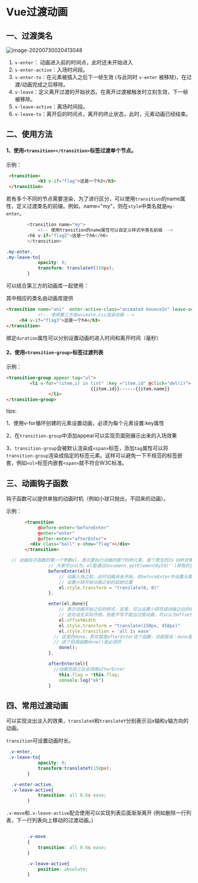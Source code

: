 # Vue过渡动画

## 一、过渡类名

![image-20200730020413048](C:\Users\64296\AppData\Roaming\Typora\typora-user-images\image-20200730020413048.png)

1. `v-enter`： 动画进入前的时间点，此时还未开始进入
2. `v-enter-active`：入场时间段。
3. `v-enter-to`：在元素被插入之后下一帧生效 (与此同时 `v-enter` 被移除)，在过渡/动画完成之后移除。
4. `v-leave`：定义离开过渡的开始状态。在离开过渡被触发时立刻生效，下一帧被移除。
5. `v-leave-active`：离场时间段。
6. `v-leave-to`：离开后的时间点，离开的终止状态，此时，元素动画已经结束。

## 二、使用方法

#### 1、使用`<transition></transition>`标签过渡单个节点。

示例：

```html
 <transition>
            <h3 v-if="flag">这是一个h3</h3>
 </transition>
```

若有多个不同的节点需要渲染，为了进行区分，可以使用`transition`的name属性，定义过渡类名的前缀。例如，name="my"，则在`style`中类名就是`my-enter`。

```javascript
        <transition name="my">
            <!-- 使用transition的name属性可以自定义样式中类名前缀 -->
        <h6 v-if="flag2">这是一个h6</h6>
        </transition>
```

```css
.my-enter,
.my-leave-to{
            opacity: 0;
            transform: translateY(150px);
        }
```

可以结合第三方的动画库一起使用：

   其中相应的类名由动画库提供

```html
<transition name="ani"  enter-active-class="animated bounceIn" leave-active-class="animated bounceOut" :duration="{enter:200,leave:400}">
            <!-- 使用第三方库animate.css渲染动画 -->
     <h4 v-if="flag3">这是一个h4</h3>
</transition>
```

绑定`duration`属性可以分别设置动画的进入时间和离开时间（毫秒）

#### 2、使用`<transition-group>`标签过渡列表

示例：

```html
<transition-group appear tag="ul">
    	 <li v-for="(item,i) in list" :key ="item.id" @click="del(i)">
								{{item.id}}------{{item.name}}
				</li>
</transition-group>
```

tips: 

1、使用v-for循环创建的元素设置动画，必须为每个元素设置:key属性

2、在`transition-group`中添加appear可以实现页面刚展示出来的入场效果

3、`transition-group`会被默认渲染成`<span>`标签，添加`tag`属性可以将`transition-group`渲染成指定的标签元素。这样可以避免一下不规范的标签嵌套，例如`<ul>`标签内嵌套`<span>`就不符合W3C标准。

## 三、动画钩子函数

钩子函数可以提供单独的动画时机（例如小球只抛出，不回来的动画）。

示例：

```html
       <transition
            @before-enter="beforeEnter"
            @enter="enter"
            @after-enter="afterEnter">
         <div class="ball" v-show="flag"></div>
       </transition>
```

```javascript
  // 动画钩子函数的第一个参数el，表示要执行动画的那个DOM元素，是个原生的JS DOM对象
                // 大家可以认为，el是通过document.getElementById('')获取的js DOM对象
                beforeEnter(el){
                    // 动画入场之前，此时动画尚未开始，在beforeEnter中设置元素开始动画之前的起始样式
                    // 设置小球开始动画之前的起始位置
                    el.style.transform = "translate(0, 0)"
                },

                enter(el,done){
                    // 表示动画开始之后的样式，这里，可以设置小球完成动画之后的结束状态
                    // 这句话无实际作用，但是不写不能出过度动画，可以认为offsetWidth会强制动画刷新
                    el.offsetWidth
                    el.style.transform = "translate(150px, 450px)"
                    el.style.transition = 'all 1s ease'
                  // 这里的done，其实就是afterEnter这个函数，也就是说：done是afterEnter函数的引用
                  // 这个回调函数done()是必须的
                    done();
                },

                afterEnter(el){
                  //动画完成之后会调用afterEnter
                    this.flag = !this.flag;
                    console.log("ok")
                }
```



## 四、常用过渡动画

可以实现淡出淡入的效果，`translateX`和`translateY`分别表示沿x轴和y轴方向的动画。

`transition`可设置动画时长。

```css
 .v-enter,
 .v-leave-to{
            opacity: 0;
            transform:translateY(150px);
        }

  .v-enter-active,
  .v-leave-active{
            transition: all 0.6s ease;
        }
```

`.v-move`和`.v-leave-active`配合使用可以实现列表后面渐渐离开 (例如删除一行列表，下一行列表向上移动的过渡动画。)

```css

        .v-move
        {
            transition: all 0.6s ease;
        }

        .v-leave-active{
            position: absolute;
        }
```


